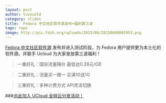 ```yaml
---
layout: post
author: tvvocold
category: slides 
title:  Fedora 中文社区软件源发布+福利第三波             
tags: repo           
image: http://pic.fdzh.org/uploads/2015/06/20150608001953.png
---
```



[Fedora 中文社区软件源](http://repo.fdzh.org/) 发布并进入测试阶段，为 Fedora 用户提供更为本土化的软件源。并联手 Ucloud 为大家发放第三波福利！



>一重好礼：国际流量降价 最低达0.28元/GB

>二重好礼：流量买一赠一 买满1G送1G

>三重好礼：多种计费方式 API灵活切换

###[点此加入 UCloud 全球云分发活动！](http://www.ucloud.cn/?sem=cdn-zhiding-fedora)